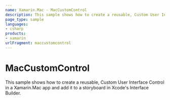 ```yaml
---
name: Xamarin.Mac - MacCustomControl
description: This sample shows how to create a reusable, Custom User Interface Control in a Xamarin.Mac app and add it to a storyboard in Xcode's Interface...
page_type: sample
languages:
- csharp
products:
- xamarin
urlFragment: maccustomcontrol
---
```

# MacCustomControl

This sample shows how to create a reusable, Custom User Interface Control in a Xamarin.Mac app and add it to a storyboard in Xcode's Interface Builder.